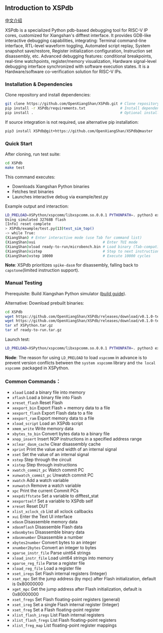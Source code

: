 ## Introduction to XSPdb

[中文介绍](README.cn.md)

XSPdb is a specialized Python pdb-based debugging tool for RISC-V IP cores, customized for Xiangshan's difftest interface. It provides GDB-like interactive debugging capabilities, integrating: Terminal command-line interface, RTL-level waveform toggling, Automated script replay, System snapshot save/restore, Register initialization configuration, Instruction set disassembly, etc. Advanced debugging features: conditional breakpoints, real-time watchpoints, register/memory visualization, Hardware signal-level debugging interface synchronized with software execution states. It is a Hardware/software co-verification solution for RISC-V IPs.

### Installation & Dependencies

Clone repository and install dependencies:
```bash
git clone https://github.com/OpenXiangShan/XSPdb.git # Clone repository
pip install -r XSPdb/requirements.txt                # Install dependencies
pip install .                                        # Optional installation
```

If source integration is not required, use alternative pip installation:
```bash
pip3 install XSPdb@git+https://github.com/OpenXiangShan/XSPdb@master
```

### Quick Start

After cloning, run test suite:
```bash
cd XSPdb
make test
```

This command executes:
- Downloads Xiangshan Python binaries
- Fetches test binaries
- Launches interactive debug via example/test.py

Example output and interaction:
```bash
LD_PRELOAD=XSPython/xspcomm/libxspcomm.so.0.0.1 PYTHONPATH=. python3 example/test.py
Using simulated 32768B flash
[Info] reset complete
> XSPdb/example/test.py(13)test_sim_top()
-> while True:
(XiangShan) # Enter interactive mode (use Tab for command list)
(XiangShan)xui                               # Enter TUI mode
(XiangShan)xload ready-to-run/microbench.bin # Load binary (Tab-compatible)
(XiangShan)xistep                            # Step to next instruction commit
(XiangShan)xstep 10000                       # Execute 10000 cycles
```

**Note**: XSPdb prioritizes `spike-dasm` for disassembly, falling back to `capstone`(limited instruction support).

### Manual Testing

Prerequisite: Build Xiangshan Python simulator ([build guide]()).

Alternative: Download prebuilt binaries:
```bash
cd XSPdb
wget https://github.com/OpenXiangShan/XSPdb/releases/download/v0.1.0-test/XSPython.tar.gz
wget https://github.com/OpenXiangShan/XSPdb/releases/download/v0.1.0-test/ready-to-run.tar.gz
tar xf XSPython.tar.gz
tar xf ready-to-run.tar.gz
```

Launch test:
```bash
LD_PRELOAD=XSPython/xspcomm/libxspcomm.so.0.0.1 PYTHONPATH=. python3 example/test.py
```

**Node**: The reason for using `LD_PRELOAD` to load `xspcomm` in advance is to prevent version conflicts between the `system xspcomm` library and `the local xspcomm `packaged in XSPython.

### Common Commands：

- `xload` Load a binary file into memory
- `xflash` Load a binary file into Flash
- `xreset_flash` Reset Flash
- `xexport_bin` Export Flash + memory data to a file
- `xexport_flash` Export Flash data to a file
- `xexport_ram` Export memory data to a file
- `xload_script` Load an XSPdb script
- `xmem_write` Write memory data
- `xbytes_to_bin` Convert bytes data to a binary file
- `xnop_insert` Insert NOP instructions in a specified address range
- `xclear_dasm_cache` Clear disassembly cache
- `xprint` Print the value and width of an internal signal
- `xset` Set the value of an internal signal
- `xstep` Step through the circuit
- `xistep` Step through instructions
- `xwatch_commit_pc` Watch commit PC
- `xunwatch_commit_pc` Unwatch commit PC
- `xwatch` Add a watch variable
- `xunwatch` Remove a watch variable
- `xpc` Print the current Commit PCs
- `xexpdiffstate` Set a variable to difftest_stat
- `xexportself` Set a variable to XSPdb self
- `xreset` Reset DUT
- `xlist_xclock_cb` List all xclock callbacks
- `xui` Enter the Text UI interface
- `xdasm` Disassemble memory data
- `xdasmflash` Disassemble Flash data
- `xdasmbytes` Disassemble binary data
- `xdasmnumber` Disassemble a number
- `xbytes2number` Convert bytes to an integer
- `xnumber2bytes` Convert an integer to bytes
- `xparse_instr_file` Parse uint64 strings
- `xload_instr_file` Load uint64 strings into memory
- `xparse_reg_file` Parse a register file
- `xload_reg_file` Load a register file
- `xset_iregs` Set Flash internal registers (Integer)
- `xset_mpc` Set the jump address (by mpc) after Flash initialization, default is 0x80000000
- `xget_mpc` Get the jump address after Flash initialization, default is 0x80000000
- `xset_fregs` Set Flash floating-point registers (general)
- `xset_ireg` Set a single Flash internal register (Integer)
- `xset_freg` Set a Flash floating-point register
- `xlist_flash_iregs` List Flash internal registers
- `xlist_flash_fregs` List Flash floating-point registers
- `xlist_freg_map` List floating-point register mappings